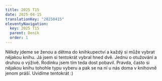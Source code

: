 ```yaml
---
title: 2025 T15
date: 2025-04-15
translationKey: "20250415"
eleventyNavigation:
  key: 2025 T15
  parent: Deník
  order: 1
---
```

Někdy jdeme se ženou a dětma do knihkupectví a každý si může vybrat nějakou knihu. Já jsem si tentokrát vybral hned dvě. Jednu o otužování a druhou o výživě. Rodinku jsem tím teda dost pobavil. Pravda, často si nějakou knihu tohohle typu vyberu a pak se na ní u nás doma v knihovně jenom práší. Uvidíme tentokrát :)